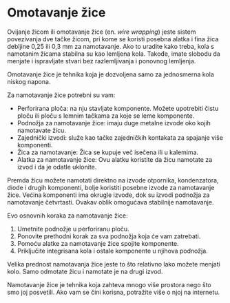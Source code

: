 # Omotavanje žice

Ovijanje žicom ili omotavanje žice (en. *wire wrapping*) jeste sistem povezivanja dve tačke žicom, pri kome se koristi posebna alatka i fina žica debljine 0,25 ili 0,3 mm za namotavanje. Ako to uradite kako treba, kola s namotanim žicama stabilna su kao lemljena kola. Takođe, imate slobodu da menjate i ispravljate stvari bez razlemljivanja i ponovnog lemljenja.

Omotavanje žice je tehnika koja je dozvoljena samo za jednosmerna kola niskog napona.

Za namotavanje žice potrebni su vam:
* Perforirana ploča: na nju stavljate komponente. Možete upotrebiti čistu ploču ili ploču s lemnim tačkama za koje se leme komponente.
* Podnožja za namotavanje žice: imaju duge metalne izvode oko kojih namotavate žicu.
* Zajednički izvodi: služe kao tačke zajedničkih kontakata za spajanje više komponenti.
* Žica za namotavanje: Žica se kupuje več isečena ili u kalemima.
* Alatka za namotavanje žice: Ovu alatku koristite da žicu namotate za izvod i da je odatle uklonite.

Premda žicu možete namotati direktno na izvode otpornika, kondenzatora, diode i drugih komponenti, bolje koristiti posebne izvode za namotavanje žice. Većina komponenti ima okrugle izvode, dok su izvodi podnožja za namotavanje četvrtasti. Ovakav oblik omogućava stabilnije namotavanje.

Evo osnovnih koraka za namotavanje žice:
1. Umetnite podnožje u perforiranu ploču.
2. Ponovite prethodni korak za sva podnožja koja će vam zatrebati.
3. Pomoću alatke za namotavanje žice spojite komponente.
4. Priključite integrisana kola i ostale komponente u njihova podnožja.

Velika prednost namotavanja žice jeste to što relativno lako možete menjati kolo. Samo odmotate žicu i namotate je na drugi izvod. 

Namotavanje žice je tehnika koja zahteva mnogo više prostora nego što smo joj posvetili. Ako vam se čini korisna, potražite više o njoj na internetu.